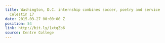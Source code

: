 ```yaml
---
title: Washington, D.C. internship combines soccer, poetry and service for Fabien
  Celestin 17
date: 2015-03-27 00:00:00 Z
position: 54
link: http://bit.ly/1xtqZb6
source: Centre College
---
```


